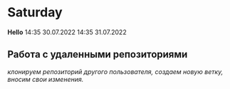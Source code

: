 # Saturday
**Hello**
14:35 30.07.2022
14:35 31.07.2022
## Работа с удаленными репозиториями
*клонируем репозиторий другого пользователя, создаем новую ветку, вносим свои изменения.*